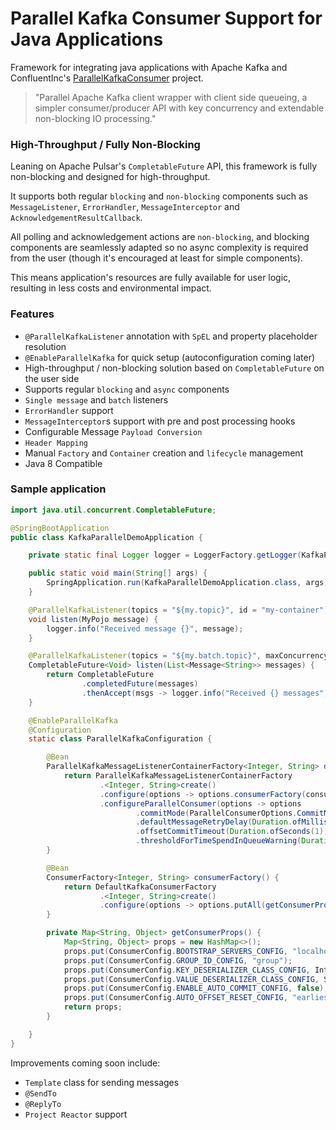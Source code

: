 # Parallel Kafka Consumer Support for Java Applications

Framework for integrating java applications with Apache Kafka and ConfluentInc's [ParallelKafkaConsumer](https://github.com/confluentinc/parallel-consumer) project.

> "Parallel Apache Kafka client wrapper with client side queueing, a simpler consumer/producer API with key concurrency and extendable non-blocking IO processing."

### High-Throughput / Fully Non-Blocking

Leaning on Apache Pulsar's `CompletableFuture` API, this framework is fully non-blocking and designed for high-throughput.

It supports both regular `blocking` and `non-blocking` components such as `MessageListener`, `ErrorHandler`, `MessageInterceptor` and `AcknowledgementResultCallback`.

All polling and acknowledgement actions are `non-blocking`, and blocking components are seamlessly adapted so no async complexity is required from the user (though it's encouraged at least for simple components).

This means application's resources are fully available for user logic, resulting in less costs and environmental impact.

### Features
* `@ParallelKafkaListener` annotation with `SpEL` and property placeholder resolution
* `@EnableParallelKafka` for quick setup (autoconfiguration coming later)
* High-throughput / non-blocking solution based on `CompletableFuture` on the user side
* Supports regular `blocking` and `async` components
* `Single message` and `batch` listeners
* `ErrorHandler` support
* `MessageInterceptor`s support with pre and post processing hooks
* Configurable Message `Payload Conversion`
* `Header Mapping`
* Manual `Factory` and `Container` creation and `lifecycle` management
* Java 8 Compatible

### Sample application

```java
import java.util.concurrent.CompletableFuture;

@SpringBootApplication
public class KafkaParallelDemoApplication {

    private static final Logger logger = LoggerFactory.getLogger(KafkaParallelDemoApplication.class);

    public static void main(String[] args) {
        SpringApplication.run(KafkaParallelDemoApplication.class, args);
    }

    @ParallelKafkaListener(topics = "${my.topic}", id = "my-container")
    void listen(MyPojo message) {
        logger.info("Received message {}", message);
    }

    @ParallelKafkaListener(topics = "${my.batch.topic}", maxConcurrency = "100", batchSize = "100", id = "my-batch-container")
    CompletableFuture<Void> listen(List<Message<String>> messages) {
        return CompletableFuture
                .completedFuture(messages)
                .thenAccept(msgs -> logger.info("Received {} messages", msgs.size()));
    }

    @EnableParallelKafka
    @Configuration
    static class ParallelKafkaConfiguration {

        @Bean
        ParallelKafkaMessageListenerContainerFactory<Integer, String> defaultParallelKafkaContainerFactory(ConsumerFactory<Integer, String> consumerFactory) {
            return ParallelKafkaMessageListenerContainerFactory
                    .<Integer, String>create()
                    .configure(options -> options.consumerFactory(consumerFactory))
                    .configureParallelConsumer(options -> options
                            .commitMode(ParallelConsumerOptions.CommitMode.PERIODIC_CONSUMER_ASYNCHRONOUS)
                            .defaultMessageRetryDelay(Duration.ofMillis(500))
                            .offsetCommitTimeout(Duration.ofSeconds(1))
                            .thresholdForTimeSpendInQueueWarning(Duration.ofSeconds(1)));
        }

        @Bean
        ConsumerFactory<Integer, String> consumerFactory() {
            return DefaultKafkaConsumerFactory
                    .<Integer, String>create()
                    .configure(options -> options.putAll(getConsumerProps()));
        }

        private Map<String, Object> getConsumerProps() {
            Map<String, Object> props = new HashMap<>();
            props.put(ConsumerConfig.BOOTSTRAP_SERVERS_CONFIG, "localhost:9092");
            props.put(ConsumerConfig.GROUP_ID_CONFIG, "group");
            props.put(ConsumerConfig.KEY_DESERIALIZER_CLASS_CONFIG, IntegerDeserializer.class);
            props.put(ConsumerConfig.VALUE_DESERIALIZER_CLASS_CONFIG, StringDeserializer.class);
            props.put(ConsumerConfig.ENABLE_AUTO_COMMIT_CONFIG, false); // ParallelKafkaConsumer requirement
            props.put(ConsumerConfig.AUTO_OFFSET_RESET_CONFIG, "earliest");
            return props;
        }

    }
}
```

Improvements coming soon include:
* `Template` class for sending messages
* `@SendTo`
* `@ReplyTo`
* `Project Reactor` support